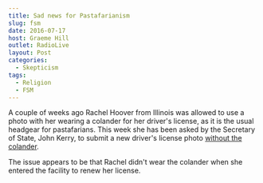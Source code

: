 ```yaml
---
title: Sad news for Pastafarianism
slug: fsm
date: 2016-07-17
host: Graeme Hill
outlet: RadioLive
layout: Post
categories:
  - Skepticism
tags:
  - Religion
  - FSM
---
```


A couple of weeks ago Rachel Hoover from Illinois was allowed to use a photo with her wearing a colander for her driver's license, as it is the usual headgear for pastafarians. This week she has been asked by the Secretary of State, John Kerry, to submit a new driver's license photo [without the colander](http://www.patheos.com/blogs/friendlyatheist/2016/07/10/illinois-pastafarian-told-to-get-a-new-drivers-license-without-a-colander-on-her-head/).

<!-- more -->

The issue appears to be that Rachel didn't wear the colander when she entered the facility to renew her license.
